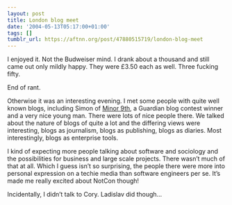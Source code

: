 ```yaml
---
layout: post
title: London blog meet
date: '2004-05-13T05:17:00+01:00'
tags: []
tumblr_url: https://aftnn.org/post/47880515719/london-blog-meet
---
```

<p>I enjoyed it. Not the Budweiser mind. I drank about a thousand and still came out only mildly happy. They were £3.50 each as well. Three fucking fifty.</p>
<p>End of rant.</p>
<p>Otherwise it was an interesting evening. I met some people with quite well known blogs, including Simon of <a href="http://www.minor9th.com/">Minor 9th</a>, a Guardian blog contest winner and a very nice young man. There were lots of nice people there. We talked about the nature of blogs of quite a lot and the differing views were interesting, blogs as journalism, blogs as publishing, blogs as diaries. Most interestingly, blogs as enterprise tools.</p>
<p>I kind of expecting more people talking about software and sociology and the possibilities for business and large scale projects. There wasn&rsquo;t much of that at all. Which I guess isn&rsquo;t so surprising, the people there were more into personal expression on a techie media than software engineers per se. It&rsquo;s made me really excited about NotCon though!</p>
<p>Incidentally, I didn&rsquo;t talk to Cory. Ladislav did though&hellip;</p>
